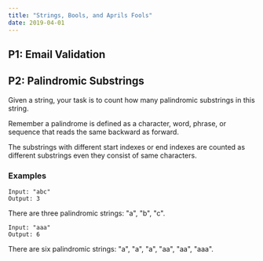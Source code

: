 ```yaml
---
title: "Strings, Bools, and Aprils Fools"
date: 2019-04-01
---
```


## P1: Email Validation
## P2: Palindromic Substrings

Given a string, your task is to count how many palindromic substrings in this string. 

Remember a palindrome is defined as a character, word, phrase, or sequence that reads the same backward as forward.

The substrings with different start indexes or end indexes are counted as different substrings even they consist of same characters.

### Examples
```
Input: "abc"
Output: 3
```
There are three palindromic strings: "a", "b", "c".

```
Input: "aaa"
Output: 6
```
There are six palindromic strings: "a", "a", "a", "aa", "aa", "aaa".
